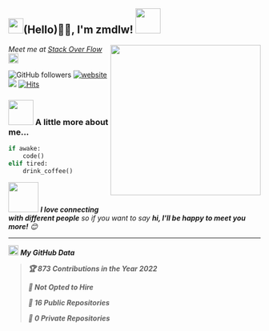 <h2><img src="https://emojis.slackmojis.com/emojis/images/1531849430/4246/blob-sunglasses.gif?1531849430" width="30"/>(Hello)🙏🏻, I'm zmdlw! <img src="https://media.giphy.com/media/WUlplcMpOCEmTGBtBW/giphy.gif" width="50"></h2>
<img align='right' src="https://media.giphy.com/media/26AHONQ79FdWZhAI0/giphy.gif" width="300">
<p><em>Meet me at <a href="https://stackoverflow.com/users/16779760/zmdlw">Stack Over Flow
</a><img src="https://upload.wikimedia.org/wikipedia/commons/thumb/e/ef/Stack_Overflow_icon.svg/768px-Stack_Overflow_icon.svg.png" width=20"> 
</em></p>


![GitHub followers](https://img.shields.io/github/followers/zmdlw?label=Follow&style=social)
[![website](https://img.shields.io/badge/Website-46a2f1.svg?&style=flat-square&logo=Google-Chrome&logoColor=white&link=https://anmolsingh.me/)](https://anmolsingh.me/)
![](https://visitor-badge.glitch.me/badge?page_id=zmdlw.zmdlw)
[![Hits](https://hits.seeyoufarm.com/api/count/incr/badge.svg?url=https%3A%2F%2Fgithub.com%2Fzmdlw%2Fhit-counter&count_bg=%2379C83D&title_bg=%23555555&icon=&icon_color=%23E7E7E7&title=hits&edge_flat=false)](https://hits.seeyoufarm.com)



### <img src="https://media.giphy.com/media/VgCDAzcKvsR6OM0uWg/giphy.gif" width="50"> A little more about me...  

```python
if awake:
    code()
elif tired:
    drink_coffee()
```

<img src="https://media.giphy.com/media/LnQjpWaON8nhr21vNW/giphy.gif" width="60"> <em><b>I love connecting with different people</b> so if you want to say <b>hi, I'll be happy to meet you more!</b> 😊</em>

---

<img src="https://media.giphy.com/media/du3J3cXyzhj75IOgvA/giphy.gif" width="20"> <em><b> **My GitHub Data** <em><b>

<!--START_SECTION:waka-->

<!--END_SECTION:waka-->

> 🏆 873 Contributions in the Year 2022
 > 
> 🚫 Not Opted to Hire
 > 
> 📜 16 Public Repositories 
 > 
> 🔑 0 Private Repositories  
 > 